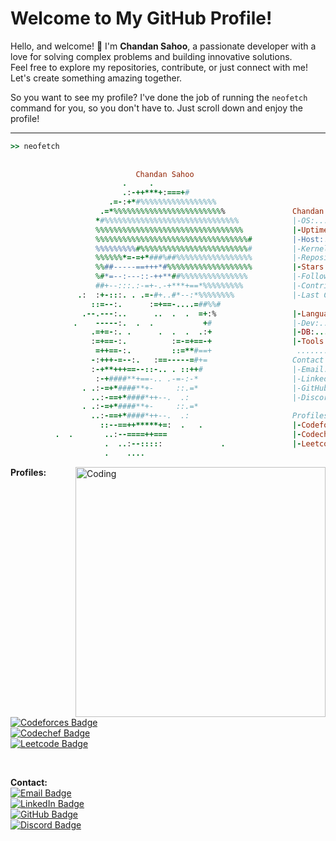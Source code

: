 # Welcome to My GitHub Profile!

Hello, and welcome! 👋 I'm **Chandan Sahoo**, a passionate developer with a love for solving complex problems and building innovative solutions.   
Feel free to explore my repositories, contribute, or just connect with me! Let's create something amazing together.


So you want to see my profile? I've done the job of running the `neofetch` command for you, so you don't have to. Just scroll down and enjoy the profile!

---
```ruby
>> neofetch
                                                           
                                                           
                            Chandan Sahoo                  
                         .     .                           
                         .:-++***+:===+#                  
                      .=-:+*#%%%%%%%%%%%%%%%%%             
                    .=*%%%%%%%%%%%%%%%%%%%%%%%%%               Chandan Sahoo:-----------------------------------
                   *#%%%%%%%%%%%%%%%%%%%%%%%%%%%%%%            |-OS:..............Arch Linux
                   %%%%%%%%%%%%%%%%%%%%%%%%%%%%%%%%%           |-Uptime:..........19 Years, 2 Months, 16 Days
                   %%%%%%%%%%%%%%%%%%%%%%%%%%%%%%%%%%#         |-Host:............Delhi, India
                   %%%%%%%%%#%%%%%%%%%%%%%%%%%%%%%%%%#         |-Kernel:..........BTech Ungergrad
                   %%%%%%*=-=+*###%##%%%%%%%%%%%%%%%%%         |-Repositories:....14
                   %%##-----==+++*#%%%%%%%%%%%%%%%%%%%         |-Stars:...........4
                   %#*=--:---::-++**##%%%%%%%%%%%%%%%          |-Followers:.......8
                   ##+--:::.:-=+-.-+***+==*%%%%%%%%%           |-Contributions:...null
               .:  :+-:::. . .=-#+..#*--:*%%%%%%%%             |-Last Commit:.....Sat Jan 18 00:32:27 2025 +0000
                  ::=--:.      :=+==-....=##%%#            
                .--.---:..      ..  .  .  =+:%                 |-Languages:.......Javascript,Typescript, C++
              .    -----:.  .  .           +#                  |-Dev:.............Node.js, React, Express, 
                  .=+=-:. .      .  .  .  .:+                  |-DB:..............MongoDB, PostgresSQL
                  :=+==-:.          :=-=+==-+                  |-Tools:...........Git, Docker, Cloudflare,
                   =++==-:.         ::=**#==+                   ..................npm, firebase, appwrite                     
                  -:+++-=--:.   :==-----=#+=                   Contact
                  :-+**+++==--::-.. . ::++#                    |-Email:...........chandansahoo02468@gmail.com
                   :-+####**+==-.. .-=-:-*                     |-LinkedIn:........linkedin.com/in/chandansahoo-cs
                . .:-=+*####**+-     ::.=*                     |-GitHub:..........github.com/chandanSahoo-cs
                  ..:-==+*####*++--.  .:                       |-Discord:.........chandansahoo
                . .:-=+*####**+-     ::.=*                 
                  ..:-==+*####*++--.  .:                       Profiles:
                    ::--==++*****+=:  .   .                    |-Codeforces:......Realmchan
          .  .       ..:--====++===                            |-Codechef:........realm
                     .  ..:--:::::             .               |-Leetcode:........realmchan
                     .    ....                      

```

<img align="right" alt="Coding" width="400" src="https://media4.giphy.com/media/78XCFBGOlS6keY1Bil/giphy.webp?cid=790b7611s2kpzrigutejdeaeo466h37lb77gqglywej6ys82&ep=v1_gifs_search&rid=giphy.webp&ct=g">

**Profiles:**  
[![Codeforces Badge](https://img.shields.io/badge/Codeforces-Realmchan-0088CC?style=for-the-badge&logo=codeforces&logoColor=0088CC)](https://codeforces.com/profile/Realmchan)  
[![Codechef Badge](https://img.shields.io/badge/Codechef-realm-e27a41?style=for-the-badge&logo=codechef&logoColor=e27a41)](https://www.codechef.com/users/realm)  
[![Leetcode Badge](https://img.shields.io/badge/Leetcode-realmchan-FFA500?style=for-the-badge&logo=leetcode&logoColor=FFA500)](https://leetcode.com/realmchan)

‎ 



**Contact:**  
[![Email Badge](https://img.shields.io/badge/Email-chandansahoo02468%40gmail.com-red?style=for-the-badge&logo=gmail&logoColor=red)](mailto:chandansahoo02468@gmail.com)  
[![LinkedIn Badge](https://img.shields.io/badge/LinkedIn-chandansahoo--cs-blue?style=for-the-badge&logo=linkedin&logoColor=blue)](https://linkedin.com/in/chandansahoo-cs)  
[![GitHub Badge](https://img.shields.io/badge/GitHub-chandanSahoo--cs-4C1D4A?style=for-the-badge&logo=github&logoColor=4C1D4A)](https://github.com/chandanSahoo-cs)  
[![Discord Badge](https://img.shields.io/badge/Discord-chandansahoo-7289DA?style=for-the-badge&logo=discord&logoColor=7289DA)](https://discord.com/users/chandansahoo)  





